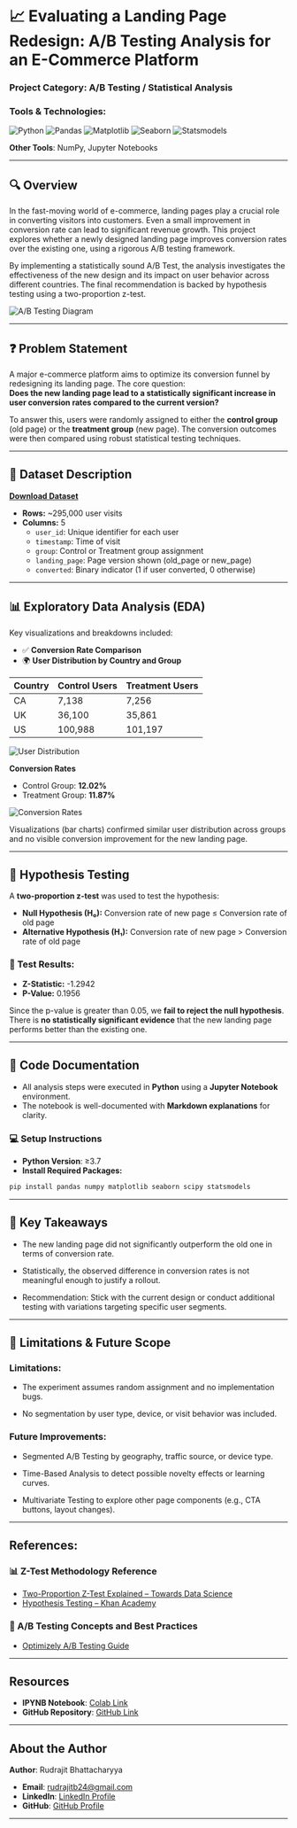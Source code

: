 # 📈 Evaluating a Landing Page Redesign: A/B Testing Analysis for an E-Commerce Platform

### **Project Category:** A/B Testing / Statistical Analysis  
### **Tools & Technologies:**  
![Python](https://img.shields.io/badge/Python-3670A0?style=for-the-badge&logo=python&logoColor=ffdd54) ![Pandas](https://img.shields.io/badge/Pandas-2C2D72?style=for-the-badge&logo=pandas&logoColor=white) ![Matplotlib](https://img.shields.io/badge/Matplotlib-3776AB?style=for-the-badge&logo=matplotlib&logoColor=white) ![Seaborn](https://img.shields.io/badge/Seaborn-43B02A?style=for-the-badge&logo=seaborn&logoColor=white) ![Statsmodels](https://img.shields.io/badge/statsmodels-0.14.0+-blue)

**Other Tools**: NumPy, Jupyter Notebooks

---

## 🔍 Overview

In the fast-moving world of e-commerce, landing pages play a crucial role in converting visitors into customers. Even a small improvement in conversion rate can lead to significant revenue growth. This project explores whether a newly designed landing page improves conversion rates over the existing one, using a rigorous A/B testing framework.

By implementing a statistically sound A/B Test, the analysis investigates the effectiveness of the new design and its impact on user behavior across different countries. The final recommendation is backed by hypothesis testing using a two-proportion z-test.

![A/B Testing Diagram](https://drive.google.com/uc?export=view&id=1C031Lqjv8PRpdAj48gPM9H8RXAMgXAq5)


---

## ❓ Problem Statement

A major e-commerce platform aims to optimize its conversion funnel by redesigning its landing page. The core question:  
**Does the new landing page lead to a statistically significant increase in user conversion rates compared to the current version?**

To answer this, users were randomly assigned to either the **control group** (old page) or the **treatment group** (new page). The conversion outcomes were then compared using robust statistical testing techniques.

---

## 📂 Dataset Description

**[Download Dataset](https://drive.google.com/uc?export=download&id=1NCHCTl-rmAK4NGLnUKvWoOQHDA2vbo0J)**

- **Rows:** ~295,000 user visits
- **Columns:** 5
  - `user_id`: Unique identifier for each user
  - `timestamp`: Time of visit
  - `group`: Control or Treatment group assignment
  - `landing_page`: Page version shown (old_page or new_page)
  - `converted`: Binary indicator (1 if user converted, 0 otherwise)

---

## 📊 Exploratory Data Analysis (EDA)

Key visualizations and breakdowns included:

- ✅ **Conversion Rate Comparison**
- 🌍 **User Distribution by Country and Group**

| Country | Control Users | Treatment Users |
|---------|----------------|------------------|
| CA      | 7,138          | 7,256            |
| UK      | 36,100         | 35,861           |
| US      | 100,988        | 101,197          |

![User Distribution](https://drive.google.com/uc?export=view&id=122ac5ukO8U1cC7H-jgdmzGPRBWRgTfCS)

**Conversion Rates**  
- Control Group: **12.02%**  
- Treatment Group: **11.87%**

![Conversion Rates](https://drive.google.com/uc?export=view&id=16JBYkQpAQbbWYSGFu2_RCIUIL-dem_z7)

Visualizations (bar charts) confirmed similar user distribution across groups and no visible conversion improvement for the new landing page.

---

## 📐 Hypothesis Testing

A **two-proportion z-test** was used to test the hypothesis:

- **Null Hypothesis (H₀):** Conversion rate of new page ≤ Conversion rate of old page
- **Alternative Hypothesis (H₁):** Conversion rate of new page > Conversion rate of old page

### 🧪 Test Results:

- **Z-Statistic:** -1.2942  
- **P-Value:** 0.1956

Since the p-value is greater than 0.05, we **fail to reject the null hypothesis**. There is **no statistically significant evidence** that the new landing page performs better than the existing one.

---

## 🧾 Code Documentation

- All analysis steps were executed in **Python** using a **Jupyter Notebook** environment.
- The notebook is well-documented with **Markdown explanations** for clarity.

### 💻 Setup Instructions

- **Python Version**: ≥3.7
- **Install Required Packages:**
```bash
pip install pandas numpy matplotlib seaborn scipy statsmodels
```

---

## 📌 Key Takeaways

* The new landing page did not significantly outperform the old one in terms of conversion rate.

* Statistically, the observed difference in conversion rates is not meaningful enough to justify a rollout.

* Recommendation: Stick with the current design or conduct additional testing with variations targeting specific user segments.

---

## 📅 Limitations & Future Scope

### Limitations:

- The experiment assumes random assignment and no implementation bugs.

- No segmentation by user type, device, or visit behavior was included.

### Future Improvements:

- Segmented A/B Testing by geography, traffic source, or device type.

- Time-Based Analysis to detect possible novelty effects or learning curves.

- Multivariate Testing to explore other page components (e.g., CTA buttons, layout changes).

---

## References:

### 📊 Z-Test Methodology Reference
- [Two-Proportion Z-Test Explained – Towards Data Science](https://towardsdatascience.com/ab-testing-with-python-e5964dd66143/)
- [Hypothesis Testing – Khan Academy](https://www.khanacademy.org/math/statistics-probability/significance-tests-one-sample)

### 🧪 A/B Testing Concepts and Best Practices
- [Optimizely A/B Testing Guide](https://www.optimizely.com/optimization-glossary/ab-testing/)

---

## Resources

- **IPYNB Notebook**: [Colab Link](https://colab.research.google.com/drive/1_yLgcjAHwjWokom_zBbConsCq27GFX53?usp=sharing)  
- **GitHub Repository**: [GitHub Link](https://github.com/Rudrajit12/Ecommerce-AB-Test-Case-Study)

---

## About the Author

**Author**: Rudrajit Bhattacharyya  

- **Email**: [rudrajitb24@gmail.com](mailto:rudrajitb24@gmail.com)  
- **LinkedIn**: [LinkedIn Profile](https://www.linkedin.com/in/rudrajitb/)  
- **GitHub**: [GitHub Profile](https://github.com/Rudrajit12)

---
